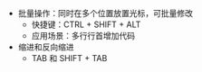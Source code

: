 * 批量操作：同时在多个位置放置光标，可批量修改
  * 快捷键：CTRL + SHIFT + ALT
  * 应用场景：多行行首增加代码
* 缩进和反向缩进
  * TAB 和 SHIFT + TAB
